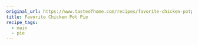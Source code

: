 ```yaml
---
original_url: https://www.tasteofhome.com/recipes/favorite-chicken-potpie/
title: Favorite Chicken Pot Pie
recipe_tags:
  - main
  - pie
---
```

